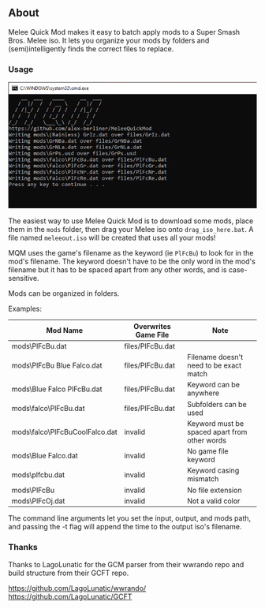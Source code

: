 ## About

Melee Quick Mod makes it easy to batch apply mods to a Super Smash Bros. Melee iso. It lets you organize your mods by folders and (semi)intelligently finds the correct files to replace.

### Usage

![MQM preview](assets/preview.png?raw=true "MQM preview")

The easiest way to use Melee Quick Mod is to download some mods, place them in the `mods` folder, then drag your Melee iso onto `drag_iso_here.bat`. A file named `meleeout.iso` will be created that uses all your mods!

MQM uses the game's filename as the keyword (ie `PlFcBu`) to look for in the mod's filename. The keyword doesn't have to be the only word in the mod's filename but it has to be spaced apart from any other words, and is case-sensitive.

Mods can be organized in folders.

Examples:

| Mod Name  | Overwrites Game File | Note |
| ------------- | ------------- | ------------- |
| mods\PlFcBu.dat  | files/PlFcBu.dat  |  |
| mods\PlFcBu Blue Falco.dat  | files/PlFcBu.dat  | Filename doesn't need to be exact match |
| mods\Blue Falco PlFcBu.dat  | files/PlFcBu.dat  | Keyword can be anywhere |
| mods\falco\PlFcBu.dat  | files/PlFcBu.dat  | Subfolders can be used |
| mods\falco\PlFcBuCoolFalco.dat  | invalid  | Keyword must be spaced apart from other words |
| mods\Blue Falco.dat   | invalid  | No game file keyword |
| mods\plfcbu.dat  | invalid  | Keyword casing mismatch |
| mods\PlFcBu  | invalid  | No file extension |
| mods\PlFcOj.dat  | invalid  | Not a valid color |

The command line arguments let you set the input, output, and mods path, and passing the -t flag will append the time to the output iso's filename.

### Thanks

Thanks to LagoLunatic for the GCM parser from their wwrando repo and build structure from their GCFT repo.

https://github.com/LagoLunatic/wwrando/
https://github.com/LagoLunatic/GCFT
